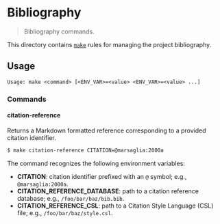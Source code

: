 # Bibliography

> Bibliography commands.

<!-- Section to include introductory text. Make sure to keep an empty line after the intro `section` element and another before the `/section` close. -->

<section class="intro">

This directory contains [`make`][make] rules for managing the project bibliography.

</section>

<!-- /.intro -->

<!-- Usage documentation. -->

<section class="usage">

## Usage

```text
Usage: make <command> [<ENV_VAR>=<value> <ENV_VAR>=<value> ...]
```

### Commands

#### citation-reference

Returns a Markdown formatted reference corresponding to a provided citation identifier.

```bash
$ make citation-reference CITATION=@marsaglia:2000a
```

The command recognizes the following environment variables:

-   **CITATION**: citation identifier prefixed with an `@` symbol; e.g., `@marsaglia:2000a`.
-   **CITATION_REFERENCE_DATABASE**: path to a citation reference database; e.g., `/foo/bar/baz/bib.bib`.
-   **CITATION_REFERENCE_CSL**: path to a Citation Style Language (CSL) file; e.g., `/foo/bar/baz/style.csl`.

</section>

<!-- /.usage -->

<!-- Section to include notes. Make sure to keep an empty line after the `section` element and another before the `/section` close. -->

<section class="notes">

</section>

<!-- /.notes -->

<!-- Section for all links. Make sure to keep an empty line after the `section` element and another before the `/section` close. -->

<section class="links">

[make]: https://www.gnu.org/software/make/

</section>

<!-- /.links -->
